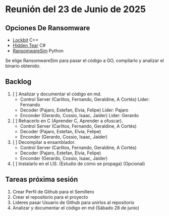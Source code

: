 # Reunión del 23 de Junio de 2025

## Opciones De Ransomware
- [Lockbit](https://github.com/Zzutiky666/LockBit) C++
- [Hidden Tear](https://github.com/PaulDotSH/hidden-tear-recoded) C#
- [RansomwareSim](https://github.com/HalilDeniz/RansomwareSim/tree/main) Python

Se elige RansomwareSim para pasar el código a GO, compilarlo y analizar el binario obtenido.

## Backlog
1. [ ] Analizar y documentar el código en md.
	- Control Server (Carlitos, Fernando, Geraldine, A Cortés) Lider: Fernando
	- Decoder (Pajaro, Estefan, Elvia, Felipe) Lider: Pajaro
	- Enconder (Gerardo, Cossio, Isaac, Jaider) Lider: Gerardo
2. [ ] Rehacerlo en C (Aprender C, Aprender a ofuscar).
	- Control Server (Carlitos, Fernando, Geraldine, A Cortés)
	- Decoder (Pajaro, Estefan, Elvia, Felipe)
	- Enconder (Gerardo, Cossio, Isaac, Jaider)
3. [ ] Decompilar a ensamblador.
	- Control Server (Carlitos, Fernando, Geraldine, A Cortés)
	- Decoder (Pajaro, Estefan, Elvia, Felipe)
	- Enconder (Gerardo, Cossio, Isaac, Jaider)
4. [ ] Instalarlo en el LIS. (Estudio de cómo se propaga) (Opcional)


## Tareas próxima sesión
1. Crear Perfil de Github para el Semillero
2. Crear el repositorio para el proyecto
3. Lideres pasar Usuario de Github para unirlos al repositorio
4. Analizar y documentar el código en md (Sábado 28 de junio)